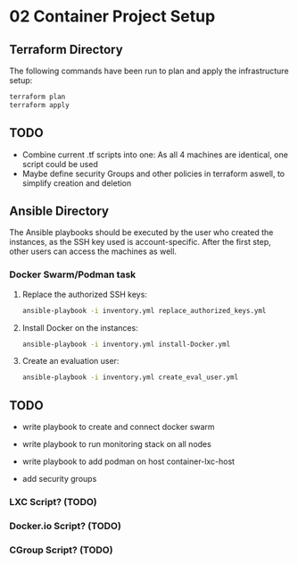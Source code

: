 # 02 Container Project Setup

## Terraform Directory

The following commands have been run to plan and apply the infrastructure setup:

```bash
terraform plan
terraform apply
```

## TODO

- Combine current .tf scripts into one: As all 4 machines are identical, one script could be used
- Maybe define security Groups and other policies in terraform aswell, to simplify creation and deletion

## Ansible Directory

The Ansible playbooks should be executed by the user who created the instances, as the SSH key used is account-specific. After the first step, other users can access the machines as well.


###  Docker Swarm/Podman task

1. Replace the authorized SSH keys:
   
   ```bash
   ansible-playbook -i inventory.yml replace_authorized_keys.yml
   ```

2. Install Docker on the instances:

   ```bash
   ansible-playbook -i inventory.yml install-Docker.yml
   ```

3. Create an evaluation user:

   ```bash
   ansible-playbook -i inventory.yml create_eval_user.yml
   ```
   

## TODO

- write playbook to create and connect docker swarm
- write playbook to run monitoring stack on all nodes

- write playbook to add podman on host container-lxc-host
- add security groups



### LXC Script? (TODO)

### Docker.io Script? (TODO)    

### CGroup Script? (TODO)